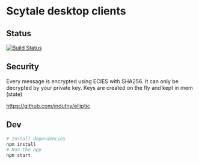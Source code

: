 # Scytale desktop clients

## Status

[![Build Status](https://travis-ci.org/cpapazaf/scytale-desktop-app.svg?branch=master)](https://travis-ci.org/cpapazaf/scytale-desktop-app)

## Security

Every message is encrypted using ECIES with SHA256. It can only be decrypted by your private key. Keys are created on the fly and kept in mem (state)

https://github.com/indutny/elliptic

## Dev

```bash
# Install dependencies
npm install
# Run the app
npm start
```
